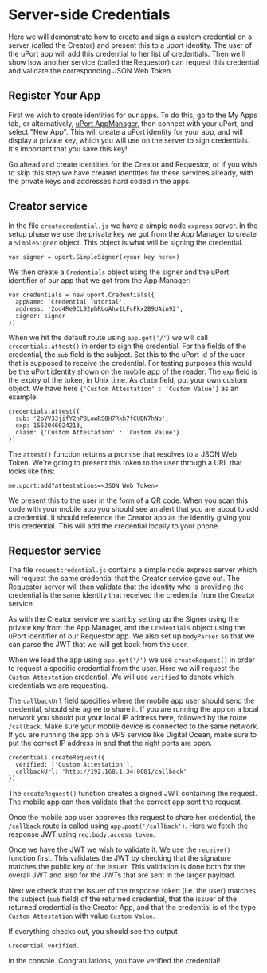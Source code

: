 # Server-side Credentials

Here we will demonstrate how to create and sign a custom credential on a server (called the Creator) and present this to a uport identity. The user of the uPort app will add this credential to her list of credentials. Then we'll show how another service (called the Requestor) can request this credential and validate the corresponding JSON Web Token.

## Register Your App 

First we wish to create identities for our apps. To do this, go to the My Apps tab, or alternatively, [uPort AppManager](https://appmanager.uport.space), then connect with your uPort, and select "New App". This will create a uPort identity for your app, and will display a private key, which you will use on the server to sign credentials. It's important that you save this key!

Go ahead and create identities for the Creator and Requestor, or if you wish to skip this step we have created identities for these services already, with the private keys and addresses hard coded in the apps.

## Creator service

In the file `createcredential.js` we have a simple node `express` server. In the setup phase we use the private key we got from the App Manager to create a `SimpleSigner` object. This object is what will be signing the credential.

```
var signer = uport.SimpleSigner(<your key here>)
```

We then create a `Credentials` object using the signer and the uPort identifier of our app that we got from the App Manager:

```
var credentials = new uport.Credentials({
  appName: 'Credential Tutorial',
  address: '2od4Re9CL92phRUoAhv1LFcFkx2B9UAin92',
  signer: signer
})
```

When we hit the default route using `app.get('/')` we will call `credentials.attest()` in order to sign the credential. For the fields of the credential, the `sub` field is the subject. Set this to the uPort Id of the user that is supposed to receive the credential. For testing purposes this would be the uPort identity shown on the mobile app of the reader. The `exp` field is the expiry of the token, in Unix time. As `claim` field, put your own custom object. We have here `{'Custom Attestation' : 'Custom Value'}` as an example.

```
credentials.attest({
  sub: '2oVV33jifY2nPBLowRS8H7Rkh7fCUDN7hNb',
  exp: 1552046024213,
  claim: {'Custom Attestation' : 'Custom Value'}
})
```

The `attest()` function returns a promise that resolves to a JSON Web Token. We're going to present this token to the user through a URL that looks like this:

```
me.uport:add?attestations=<JSON Web Token>
```

We present this to the user in the form of a QR code. When you scan this code with your mobile app you should see an alert that you are about to add a credential. It should reference the Creator app as the identity giving you this credential. This will add the credential locally to your phone.

## Requestor service

The file `requestcredential.js` contains a simple node express server which will request the same credential that the Creator service gave out. The Requestor server will then validate that the identity who is providing the credential is the same identity that received the credential from the Creator service.

As with the Creator service we start by setting up the Signer using the private key from the App Manager, and the `Credentials` object using the uPort identifier of our Requestor app. We also set up `bodyParser` so that we can parse the JWT that we will get back from the user.

When we load the app using `app.get('/')` we use `createRequest()` in order to request a specific credential from the user. Here we will request the `Custom Attestation` credential. We will use `verified` to denote which credentials we are requesting.

The `callbackUrl` field specifies where the mobile app user should send the credential, should she agree to share it. If you are running the app on a local network you should put your local IP address here, followed by the route `/callback`. Make sure your mobile device is connected to the same network. If you are running the app on a VPS service like Digital Ocean, make sure to put the correct IP address in and that the right ports are open.

```
credentials.createRequest({
  verified: ['Custom Attestation'],
  callbackUrl: 'http://192.168.1.34:8081/callback'
})
```

The `createRequest()` function creates a signed JWT containing the request. The mobile app can then validate that the correct app sent the request.

Once the mobile app user approves the request to share her credential, the `/callback` route is called using `app.post('/callback')`. Here we fetch the response JWT using `req.body.access_token`.

Once we have the JWT we wish to validate it. We use the `receive()` function first. This validates the JWT by checking that the signature matches the public key of the issuer. This validation is done both for the overall JWT and also for the JWTs that are sent in the larger payload.

Next we check that the issuer of the response token (i.e. the user) matches the subject (`sub` field) of the returned credential, that the issuer of the returned credential is the Creator App, and that the credential is of the type `Custom Attestation` with value `Custom Value`.

If everything checks out, you should see the output 

```
Credential verified.
```

in the console. Congratulations, you have verified the credential!
